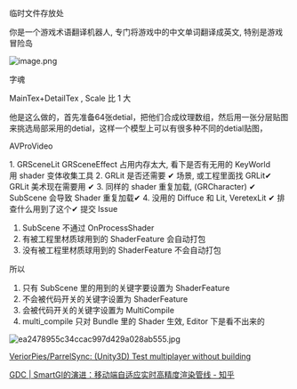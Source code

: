 临时文件存放处

你是一个游戏术语翻译机器人, 专门将游戏中的中文单词翻译成英文, 特别是游戏冒险岛

![image.png](https://image-1253155090.cos.ap-nanjing.myqcloud.com/202411142045423.png)

字魂

MainTex+DetailTex , Scale 比 1 大

他是这么做的，首先准备64张detial，把他们合成纹理数组，然后用一张分层贴图来挑选局部采用的detial，这样一个模型上可以有很多种不同的detial贴图，

AVProVideo

1. GRSceneLit GRSceneEffect 占用内存太大, 看下是否有无用的 KeyWorld  
		用 shader 变体收集工具
2. GRLit 是否还需要  ✔
		场景, 或工程里面找 GRLit✔
		GRLit 美术现在需要用 ✔
3. 同样的 shader 重复加载, (GRCharacter)  ✔
		SubScene 会导致 Shader 重复加载✔
4. 没用的 Diffuce 和 Lit, VeretexLit ✔
		排查什么用到了这个✔
		提交 Issue

1. SubScene 不通过 OnProcessShader
2. 有被工程里材质球用到的 ShaderFeature 会自动打包
3. 没有被工程里材质球用到的 ShaderFeature 不会自动打包

所以

1. 只有 SubScene 里的用到的关键字要设置为 ShaderFeature
2. 不会被代码开关的关键字设置为 ShaderFeature
3. 会被代码开关的关键字设置为 MultiCompile
4. multi_compile 只对 Bundle 里的 Shader 生效, Editor 下是看不出来的

![ea2478955c34ccac997d429a028ab555.jpg](https://image-1253155090.cos.ap-nanjing.myqcloud.com/202412181533444.jpg)


[VeriorPies/ParrelSync: (Unity3D) Test multiplayer without building](https://github.com/VeriorPies/ParrelSync/)

[GDC | SmartGI的演进：移动端自适应实时高精度渲染管线 - 知乎](https://zhuanlan.zhihu.com/p/692578359)
